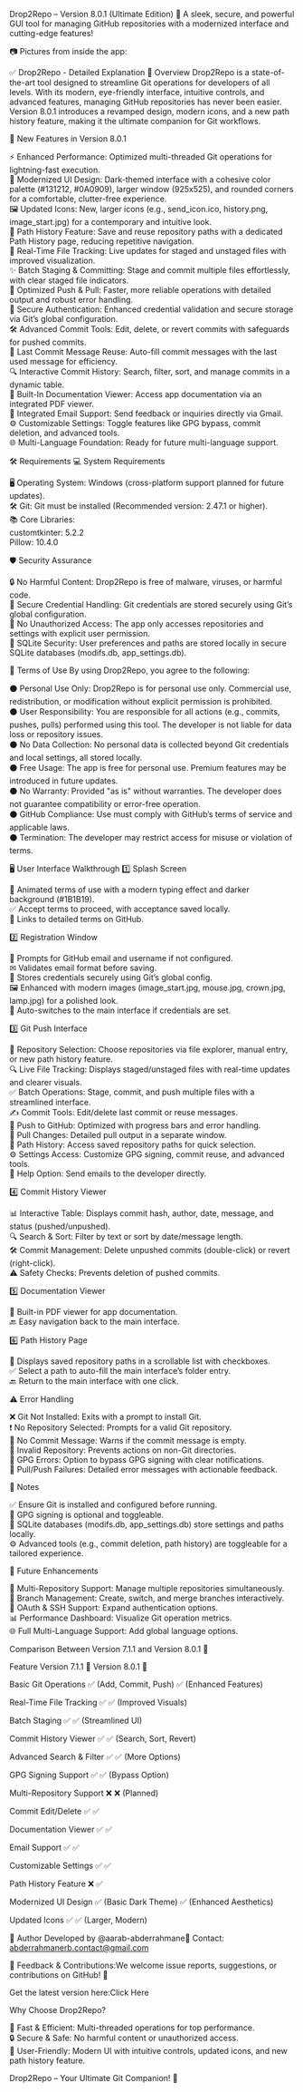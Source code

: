 Drop2Repo – Version 8.0.1 (Ultimate Edition) 🚀
A sleek, secure, and powerful GUI tool for managing GitHub repositories with a modernized interface and cutting-edge features!

📷 Pictures from inside the app:

✅ Drop2Repo - Detailed Explanation
📌 Overview
Drop2Repo is a state-of-the-art tool designed to streamline Git operations for developers of all levels. With its modern, eye-friendly interface, intuitive controls, and advanced features, managing GitHub repositories has never been easier. Version 8.0.1 introduces a revamped design, modern icons, and a new path history feature, making it the ultimate companion for Git workflows.

🚀 New Features in Version 8.0.1

⚡ Enhanced Performance: Optimized multi-threaded Git operations for lightning-fast execution.  
🎨 Modernized UI Design: Dark-themed interface with a cohesive color palette (#131212, #0A0909), larger window (925x525), and rounded corners for a comfortable, clutter-free experience.  
🖼 Updated Icons: New, larger icons (e.g., send_icon.ico, history.png, image_start.jpg) for a contemporary and intuitive look.  
📂 Path History Feature: Save and reuse repository paths with a dedicated Path History page, reducing repetitive navigation.  
📌 Real-Time File Tracking: Live updates for staged and unstaged files with improved visualization.  
✨ Batch Staging & Committing: Stage and commit multiple files effortlessly, with clear staged file indicators.  
🔄 Optimized Push & Pull: Faster, more reliable operations with detailed output and robust error handling.  
🔐 Secure Authentication: Enhanced credential validation and secure storage via Git’s global configuration.  
🛠 Advanced Commit Tools: Edit, delete, or revert commits with safeguards for pushed commits.  
📝 Last Commit Message Reuse: Auto-fill commit messages with the last used message for efficiency.  
🔍 Interactive Commit History: Search, filter, sort, and manage commits in a dynamic table.  
📜 Built-In Documentation Viewer: Access app documentation via an integrated PDF viewer.  
📧 Integrated Email Support: Send feedback or inquiries directly via Gmail.  
⚙ Customizable Settings: Toggle features like GPG bypass, commit deletion, and advanced tools.  
🌐 Multi-Language Foundation: Ready for future multi-language support.


🛠 Requirements
💻 System Requirements

🖥 Operating System: Windows (cross-platform support planned for future updates).  
🛠 Git: Git must be installed (Recommended version: 2.47.1 or higher).  
📚 Core Libraries:  
customtkinter: 5.2.2  
Pillow: 10.4.0




🛡 Security Assurance

🔒 No Harmful Content: Drop2Repo is free of malware, viruses, or harmful code.  
🔐 Secure Credential Handling: Git credentials are stored securely using Git’s global configuration.  
🛑 No Unauthorized Access: The app only accesses repositories and settings with explicit user permission.  
📁 SQLite Security: User preferences and paths are stored locally in secure SQLite databases (modifs.db, app_settings.db).


📜 Terms of Use
By using Drop2Repo, you agree to the following:  

⚫ Personal Use Only: Drop2Repo is for personal use only. Commercial use, redistribution, or modification without explicit permission is prohibited.  
⚫ User Responsibility: You are responsible for all actions (e.g., commits, pushes, pulls) performed using this tool. The developer is not liable for data loss or repository issues.  
⚫ No Data Collection: No personal data is collected beyond Git credentials and local settings, all stored locally.  
⚫ Free Usage: The app is free for personal use. Premium features may be introduced in future updates.  
⚫ No Warranty: Provided "as is" without warranties. The developer does not guarantee compatibility or error-free operation.  
⚫ GitHub Compliance: Use must comply with GitHub’s terms of service and applicable laws.  
⚫ Termination: The developer may restrict access for misuse or violation of terms.


🖥 User Interface Walkthrough
1️⃣ Splash Screen

📜 Animated terms of use with a modern typing effect and darker background (#1B1B19).  
✅ Accept terms to proceed, with acceptance saved locally.  
🔗 Links to detailed terms on GitHub.

2️⃣ Registration Window

📝 Prompts for GitHub email and username if not configured.  
✉ Validates email format before saving.  
💾 Stores credentials securely using Git’s global config.  
🖼 Enhanced with modern images (image_start.jpg, mouse.jpg, crown.jpg, lamp.jpg) for a polished look.  
🔄 Auto-switches to the main interface if credentials are set.

3️⃣ Git Push Interface

📂 Repository Selection: Choose repositories via file explorer, manual entry, or new path history feature.  
🔍 Live File Tracking: Displays staged/unstaged files with real-time updates and clearer visuals.  
✅ Batch Operations: Stage, commit, and push multiple files with a streamlined interface.  
✍ Commit Tools: Edit/delete last commit or reuse messages.  
🚀 Push to GitHub: Optimized with progress bars and error handling.  
🔄 Pull Changes: Detailed pull output in a separate window.  
📜 Path History: Access saved repository paths for quick selection.  
⚙ Settings Access: Customize GPG signing, commit reuse, and advanced tools.  
📧 Help Option: Send emails to the developer directly.

4️⃣ Commit History Viewer

📊 Interactive Table: Displays commit hash, author, date, message, and status (pushed/unpushed).  
🔍 Search & Sort: Filter by text or sort by date/message length.  
🛠 Commit Management: Delete unpushed commits (double-click) or revert (right-click).  
⚠ Safety Checks: Prevents deletion of pushed commits.

5️⃣ Documentation Viewer

📜 Built-in PDF viewer for app documentation.  
🔙 Easy navigation back to the main interface.

6️⃣ Path History Page

📂 Displays saved repository paths in a scrollable list with checkboxes.  
✅ Select a path to auto-fill the main interface’s folder entry.  
🔙 Return to the main interface with one click.


⚠ Error Handling

❌ Git Not Installed: Exits with a prompt to install Git.  
❗ No Repository Selected: Prompts for a valid Git repository.  
🚫 No Commit Message: Warns if the commit message is empty.  
🛑 Invalid Repository: Prevents actions on non-Git directories.  
🔐 GPG Errors: Option to bypass GPG signing with clear notifications.  
🔄 Pull/Push Failures: Detailed error messages with actionable feedback.


📝 Notes

✅ Ensure Git is installed and configured before running.  
🔐 GPG signing is optional and toggleable.  
📁 SQLite databases (modifs.db, app_settings.db) store settings and paths locally.  
⚙ Advanced tools (e.g., commit deletion, path history) are toggleable for a tailored experience.


🔮 Future Enhancements

🔄 Multi-Repository Support: Manage multiple repositories simultaneously.  
🌿 Branch Management: Create, switch, and merge branches interactively.  
🔑 OAuth & SSH Support: Expand authentication options.  
📊 Performance Dashboard: Visualize Git operation metrics.  
🌐 Full Multi-Language Support: Add global language options.


Comparison Between Version 7.1.1 and Version 8.0.1 🚀



Feature
Version 7.1.1 🌱
Version 8.0.1 💎



Basic Git Operations
✅ (Add, Commit, Push)
✅ (Enhanced Features)


Real-Time File Tracking
✅
✅ (Improved Visuals)


Batch Staging
✅
✅ (Streamlined UI)


Commit History Viewer
✅
✅ (Search, Sort, Revert)


Advanced Search & Filter
✅
✅ (More Options)


GPG Signing Support
✅
✅ (Bypass Option)


Multi-Repository Support
❌
❌ (Planned)


Commit Edit/Delete
✅
✅


Documentation Viewer
✅
✅


Email Support
✅
✅


Customizable Settings
✅
✅


Path History Feature
❌
✅


Modernized UI Design
✅ (Basic Dark Theme)
✅ (Enhanced Aesthetics)


Updated Icons
✅
✅ (Larger, Modern)



👤 Author
Developed by @aarab-abderrahmane📩 Contact: abderrahmanerb.contact@gmail.com  

📢 Feedback & Contributions:We welcome issue reports, suggestions, or contributions on GitHub! 🎉  

Get the latest version here:Click Here  

Why Choose Drop2Repo?

🚀 Fast & Efficient: Multi-threaded operations for top performance.  
🔒 Secure & Safe: No harmful content or unauthorized access.  
🎨 User-Friendly: Modern UI with intuitive controls, updated icons, and new path history feature.


Drop2Repo – Your Ultimate Git Companion! 🚀

